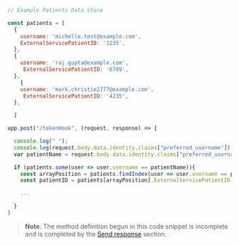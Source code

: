 ```JavaScript
// Example Patients Data Store

const patients = [
  {
    username: 'michelle.test@example.com',
    ExternalServicePatientID: '1235',
  },
  {
    username: 'raj.gupta@example.com',
     ExternalServicePatientID: '6789',
  },
    {
    username: 'mark.christie2777@example.com',
     ExternalServicePatientID: '4235',
  },

  ]

app.post("/tokenHook", (request, response) => {

  console.log(" ");
  console.log(request.body.data.identity.claims["preferred_username"]);
  var patientName = request.body.data.identity.claims["preferred_username"];

  if (patients.some(user => user.username == patientName)){
    const arrayPosition = patients.findIndex(user => user.username == patientName);
    const patientID = patients[arrayPosition].ExternalServicePatientID;

    ...

  }
)
```
> **Note**: The method definition begun in this code snippet is incomplete and is completed by the [Send response](/docs/guides/token-inline-hook/send-response) section.